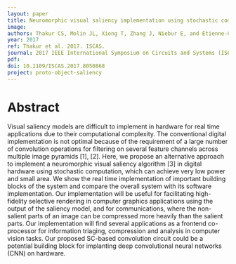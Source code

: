 ```yaml
---
layout: paper
title: Neuromorphic visual saliency implementation using stochastic computation
image:
authors: Thakur CS, Molin JL, Xiong T, Zhang J, Niebur E, and Etienne-Cummings R.
year: 2017
ref: Thakur et al. 2017. ISCAS.
journal: 2017 IEEE International Symposium on Circuits and Systems (ISCAS)
pdf:
doi: 10.1109/ISCAS.2017.8050868
project: proto-object-saliency
---
```


# Abstract
Visual saliency models are difficult to implement in hardware for real time applications due to their computational complexity. The conventional digital implementation is not optimal because of the requirement of a large number of convolution operations for filtering on several feature channels across multiple image pyramids [1], [2]. Here, we propose an alternative approach to implement a neuromorphic visual saliency algorithm [3] in digital hardware using stochastic computation, which can achieve very low power and small area. We show the real time implementation of important building blocks of the system and compare the overall system with its software implementation. Our implementation will be useful for facilitating high-fidelity selective rendering in computer graphics applications using the output of the saliency model, and for communications, where the non-salient parts of an image can be compressed more heavily than the salient parts. Our implementation will find several applications as a frontend co-processor for information triaging, compression and analysis in computer vision tasks. Our proposed SC-based convolution circuit could be a potential building block for implanting deep convolutional neural networks (CNN) on hardware.
